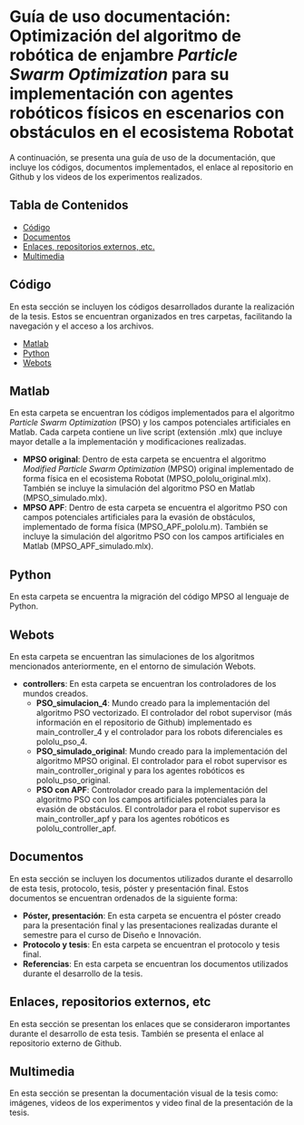 # Guía de uso documentación: Optimización del algoritmo de robótica de enjambre *Particle Swarm Optimization* para su implementación con agentes robóticos físicos en escenarios con obstáculos en el ecosistema Robotat 
A continuación, se presenta una guía de uso de la documentación, que incluye los códigos, documentos implementados, el enlace al repositorio en Github y los videos de los experimentos realizados.

## Tabla de Contenidos
- [Código](#código)
- [Documentos](#documentos)
- [Enlaces, repositorios externos, etc.](#enlaces-repositorios-externos-etc)
- [Multimedia](#multimedia)

## Código
En esta sección se incluyen los códigos desarrollados durante la realización de la tesis. Estos se encuentran organizados en tres carpetas, facilitando la navegación y el acceso a los archivos.
- [Matlab](#matlab)
- [Python](#python)
- [Webots](#webots)

## Matlab
En esta carpeta se encuentran los códigos implementados para el algoritmo _Particle Swarm Optimization_ (PSO) y los campos potenciales artificiales en Matlab. Cada carpeta contiene un live script (extensión .mlx) que incluye mayor detalle a la implementación y modificaciones realizadas.

- **MPSO original**: Dentro de esta carpeta se encuentra el algoritmo _Modified Particle Swarm Optimization_ (MPSO) original implementado de forma física en el ecosistema Robotat (MPSO_pololu_original.mlx). También se incluye la simulación del algoritmo PSO en Matlab (MPSO_simulado.mlx).
- **MPSO APF**: Dentro de esta carpeta se encuentra el algoritmo PSO con campos potenciales artificiales para la evasión de obstáculos, implementado de forma física (MPSO_APF_pololu.m). También se incluye la simulación del algoritmo PSO con los campos artificiales en Matlab (MPSO_APF_simulado.mlx).

## Python
En esta carpeta se encuentra la migración del código MPSO al lenguaje de Python.

## Webots
En esta carpeta se encuentran las simulaciones de los algoritmos mencionados anteriormente, en el entorno de simulación Webots. 

- **controllers**: En esta carpeta se encuentran los controladores de los mundos creados.
    - **PSO_simulacion_4**: Mundo creado para la implementación del algoritmo PSO vectorizado. El controlador  del robot supervisor (más información en el repositorio de Github) implementado es main_controller_4 y el controlador para los robots diferenciales es pololu_pso_4.
    - **PSO_simulado_original**: Mundo creado para la implementación del algoritmo MPSO original. El controlador para el robot supervisor es main_controller_original y para los agentes robóticos es pololu_pso_original.
    - **PSO con APF**: Controlador creado para la implementación del algoritmo PSO con los campos artificiales potenciales para la evasión de obstáculos. El controlador para el robot supervisor es main_controller_apf y para los agentes robóticos es pololu_controller_apf.

## Documentos
En esta sección se incluyen los documentos utilizados durante el desarrollo de esta tesis, protocolo, tesis, póster y presentación final. Estos documentos se encuentran ordenados de la siguiente forma:

- **Póster, presentación**: En esta carpeta se encuentra el póster creado para la presentación final y las presentaciones realizadas durante el semestre para el curso de Diseño e Innovación.
- **Protocolo y tesis**: En esta carpeta se encuentran el protocolo y tesis final. 
- **Referencias**: En esta carpeta se encuentran los documentos utilizados durante el desarrollo de la tesis.

## Enlaces, repositorios externos, etc
En esta sección se presentan los enlaces que se consideraron importantes durante el desarrollo de esta tesis. También se presenta el enlace al repositorio externo de Github. 

## Multimedia
En esta sección se presentan la documentación visual de la tesis como: imágenes, videos de los experimentos y video final de la presentación de la tesis.






